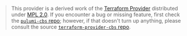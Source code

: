 > This provider is a derived work of the [Terraform Provider](https://github.com/terraform-providers/terraform-provider-cbs)
> distributed under [MPL 2.0](https://www.mozilla.org/en-US/MPL/2.0/). If you encounter a bug or missing feature,
> first check the [`pulumi-cbs` repo](/issues); however, if that doesn't turn up anything,
> please consult the source [`terraform-provider-cbs` repo](https://github.com/terraform-providers/terraform-provider-cbs/issues).
